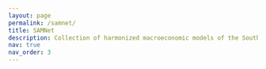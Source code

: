 ```yaml
---
layout: page
permalink: /samnet/
title: SAMNet
description: Collection of harmonized macroeconomic models of the South African economy. Click on the following link for more information: https://samnet.org.za/
nav: true
nav_order: 3
---
```

